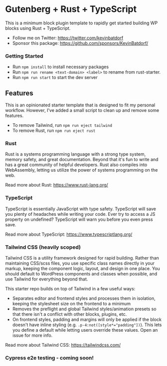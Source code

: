 # Gutenberg + Rust + TypeScript

This is a minimum block plugin template to rapidly get started building WP blocks using Rust + TypeScript.

- Follow me on Twitter: https://twitter.com/kevinbatdorf
- Sponsor this package: https://github.com/sponsors/KevinBatdorf/

### Getting Started
- Run `npm install` to install necessary packages
- Run `npm run rename <text-domain> <label>` to rename from rust-starter.
- Run `npm run start` to start the dev server

## Features
This is an opinionated starter template that is designed to fit my personal workflow. However, I've added a small script to clean up and remove some features.
- To remove Tailwind, run `npm run eject tailwind`
- To remove Rust, run `npm run eject rust`
### Rust
Rust is a systems programming language with a strong type system, memory safety, and great documentation. Beyond that it's fun to write and has a great community of helpful developers. Rust also compiles into WebAssembly, letting us utilize the power of systems programming on the web.

Read more about Rust: https://www.rust-lang.org/

### TypeScript
TypeScript is essentially JavaScript with type safety. TypeScript will save you plenty of headaches while writing your code. Ever try to access a JS property on undefined? TypeScript will warn you before you even press save.

Read more about TypeScript: https://www.typescriptlang.org/

### Tailwind CSS (heavily scoped)
Tailwind CSS is a utility framework designed for rapid building. Rather than maintaining CSS/scss files, you use specific class names directly in your markup, keeping the component logic, layout, and design in one place. You should default to WordPress components and classes when possible, and use Tailwind for everything beyond that.

This starter repo builds on top of Tailwind in a few useful ways:
- Separates editor and frontend styles and processes them in isolation, keeping the stylesheet size on the frontend to a minimum
- Removes the preflight and global Tailwind styles/animation presets so that there isn't a conflict with other blocks, plugins, etc.
- On frontend styles, padding and margins will only be applied if the block doesn't have inline styling (e.g. `.p-4:not([style*="padding"])`). This lets you define a default while letting users override these values. Open an issue for more info.

Read more about Tailwind CSS: https://tailwindcss.com/

### Cypress e2e testing - coming soon!
